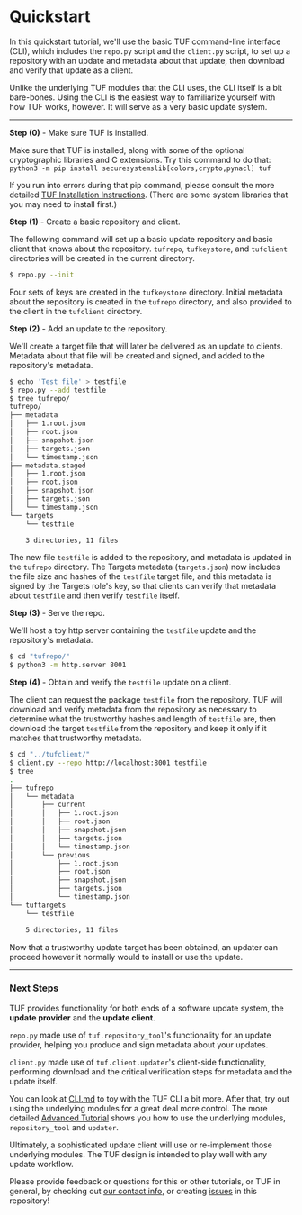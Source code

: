 # Quickstart #

In this quickstart tutorial, we'll use the basic TUF command-line interface
(CLI), which includes the `repo.py` script and the `client.py` script, to set
up a repository with an update and metadata about that update, then download
and verify that update as a client.

Unlike the underlying TUF modules that the CLI uses, the CLI itself is a bit
bare-bones.  Using the CLI is the easiest way to familiarize yourself with
how TUF works, however.  It will serve as a very basic update system.

----

**Step (0)** - Make sure TUF is installed.

Make sure that TUF is installed, along with some of the optional cryptographic
libraries and C extensions.  Try this command to do that:
`python3 -m pip install securesystemslib[colors,crypto,pynacl] tuf`

If you run into errors during that pip command, please consult the more
detailed [TUF Installation Instructions](INSTALLATION.rst).  (There are some
system libraries that you may need to install first.)


**Step (1)** - Create a basic repository and client.

The following command will set up a basic update repository and basic client
that knows about the repository.  `tufrepo`, `tufkeystore`, and
`tufclient` directories will be created in the current directory.

```Bash
$ repo.py --init
```

Four sets of keys are created in the `tufkeystore` directory.  Initial metadata
about the repository is created in the `tufrepo` directory, and also provided
to the client in the `tufclient` directory.


**Step (2)** - Add an update to the repository.

We'll create a target file that will later be delivered as an update to clients.
Metadata about that file will be created and signed, and added to the
repository's metadata.

```Bash
$ echo 'Test file' > testfile
$ repo.py --add testfile
$ tree tufrepo/
tufrepo/
├── metadata
│   ├── 1.root.json
│   ├── root.json
│   ├── snapshot.json
│   ├── targets.json
│   └── timestamp.json
├── metadata.staged
│   ├── 1.root.json
│   ├── root.json
│   ├── snapshot.json
│   ├── targets.json
│   └── timestamp.json
└── targets
    └── testfile

    3 directories, 11 files
```

The new file `testfile` is added to the repository, and metadata is updated in
the `tufrepo` directory.  The Targets metadata (`targets.json`) now includes
the file size and hashes of the `testfile` target file, and this metadata is
signed by the Targets role's key, so that clients can verify that metadata
about `testfile` and then verify `testfile` itself.


**Step (3)** - Serve the repo.

We'll host a toy http server containing the `testfile` update and the
repository's metadata.

```Bash
$ cd "tufrepo/"
$ python3 -m http.server 8001
```

**Step (4)** - Obtain and verify the `testfile` update on a client.

The client can request the package `testfile` from the repository.  TUF will
download and verify metadata from the repository as necessary to determine
what the trustworthy hashes and length of `testfile` are, then download
the target `testfile` from the repository and keep it only if it matches that
trustworthy metadata.

```Bash
$ cd "../tufclient/"
$ client.py --repo http://localhost:8001 testfile
$ tree
.
├── tufrepo
│   └── metadata
│       ├── current
│       │   ├── 1.root.json
│       │   ├── root.json
│       │   ├── snapshot.json
│       │   ├── targets.json
│       │   └── timestamp.json
│       └── previous
│           ├── 1.root.json
│           ├── root.json
│           ├── snapshot.json
│           ├── targets.json
│           └── timestamp.json
└── tuftargets
    └── testfile

    5 directories, 11 files
```

Now that a trustworthy update target has been obtained, an updater can proceed
however it normally would to install or use the update.

----

### Next Steps

TUF provides functionality for both ends of a software update system, the
**update provider** and the **update client**.

`repo.py` made use of `tuf.repository_tool`'s functionality for an update
provider, helping you produce and sign metadata about your updates.

`client.py` made use of `tuf.client.updater`'s client-side functionality,
performing download and the critical verification steps for metadata and the
update itself.

You can look at [CLI.md](CLI.md) to toy with the TUF CLI a bit more.
After that, try out using the underlying modules for a great deal more control.
The more detailed [Advanced Tutorial](TUTORIAL.md) shows you how to use the
underlying modules, `repository_tool` and `updater`.

Ultimately, a sophisticated update client will use or re-implement those
underlying modules.  The TUF design is intended to play well with any update
workflow.

Please provide feedback or questions for this or other tutorials, or
TUF in general, by checking out
[our contact info](https://github.com/theupdateframework/python-tuf#contact), or
creating [issues](https://github.com/theupdateframework/python-tuf/issues) in this
repository!
